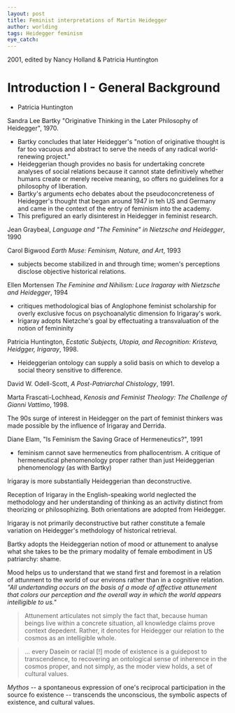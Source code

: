 ```yaml
---
layout: post
title: Feminist interpretations of Martin Heidegger
author: worlding
tags: Heidegger feminism
eye_catch:
---
```

2001, edited by Nancy Holland & Patricia Huntington

# Introduction I - General Background
- Patricia Huntington

Sandra Lee Bartky
"Originative Thinking in the Later Philosophy of Heidegger", 1970.
* Bartky concludes that later Heidegger's "notion of originative thought is far too vacuous and abstract to serve the needs of any radical world-renewing project."
* Heideggerian though provides no basis for undertaking concrete analyses of social relations because it cannot state definitively whether humans create or merely receive meaning, so offers no guidelines for a philosophy of liberation.
* Bartky's arguments echo debates about the pseudoconcreteness of Heidegger's thought that began around 1947 in teh US and Germany and came in the context of the entry of feminism into the academy.
* This prefigured an early disinterest in Heidegger in feminist research.

Jean Graybeal, _Language and "The Feminine" in Nietzsche and Heidegger_, 1990

Carol Bigwood _Earth Muse: Feminism, Nature, and Art_, 1993
- subjects become stabilized in and through time; women's perceptions disclose objective historical relations.

Ellen Mortensen _The Feminine and Nihilism: Luce Iragaray with Nietzsche and Heidegger_, 1994
- critiques methodological bias of Anglophone feminist scholarship for overly exclusive focus on psychoanalytic dimension fo Irigaray's work.
- Irigaray adopts Nietzche's goal by effectuating a transvaluation of the notion of femininity

Patricia Huntington, _Ecstatic Subjects, Utopia, and Recognition: Kristeva, Heidgger, Irigaray_, 1998.
- Heideggerian ontology can supply a solid basis on which to develop a social theory sensitive to difference.

David W. Odell-Scott, _A Post-Patriarchal Chistology_, 1991.

Marta Frascati-Lochhead, _Kenosis and Feminist Theology: The Challenge of Gianni Vattimo_, 1998.

The 90s surge of interest in Heidegger on the part of feminist thinkers was made possible by the influence of Irigaray and Derrida.

Diane Elam, "Is Feminism the Saving Grace of Hermeneutics?", 1991
- feminism cannot save hermeneutics from phallocentrism. A critique of hermeneutical phenomenology proper rather than just Heideggerian phenomenology (as with Bartky)

Irigaray is more substantially Heideggerian than deconstructive.

Reception of Irigaray in the English-speaking world neglected the methodology and her understanding of thinking as an activity distinct from theorizing or philosophizing. Both orientations are adopted from Heidegger.

Irigaray is not primarily deconstructive but rather constitute a female variation on Heidegger's methdology of historical retrieval.

Bartky adopts the Heideggerian notion of mood or attunement to analyse what she takes to be the primary modality of female embodiment in US patriarchy: shame.

Mood helps us to understand that we stand first and foremost in a relation of attunment to the world of our environs rather than in a cognitive relation. _"All undertanding occurs on the basis of a mode of affective attunement that colors our perception and the overall way in which the world appears intelligible to us."_

>Attunement articulates not simply the fact that, because human beings live within a concrete situation, all knowledge claims prove context depedent. Rather, it denotes for Heidegger our relation to the cosmos as an intelligible whole.

>... every Dasein or racial [!] mode of existence is a guidepost to transcendence, to recovering an ontological sense of inherence in the cosmos proper, and not simply, as the moder view holds, a set of cultural values.

_Mythos_ -- a spontaneous expression of one's reciprocal participation in the source fo existence -- transcends the unconscious, the symbolic aspects of existence, and cultural values.
